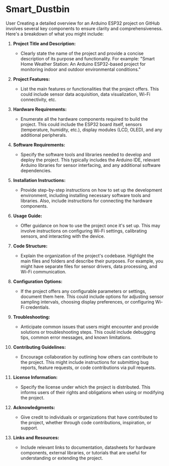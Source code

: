 # Smart_Dustbin

User
Creating a detailed overview for an Arduino ESP32 project on GitHub involves several key components to ensure clarity and comprehensiveness. Here's a breakdown of what you might include:

1. **Project Title and Description:**
   - Clearly state the name of the project and provide a concise description of its purpose and functionality. For example: "Smart Home Weather Station: An Arduino ESP32-based project for monitoring indoor and outdoor environmental conditions."

2. **Project Features:**
   - List the main features or functionalities that the project offers. This could include sensor data acquisition, data visualization, Wi-Fi connectivity, etc.

3. **Hardware Requirements:**
   - Enumerate all the hardware components required to build the project. This could include the ESP32 board itself, sensors (temperature, humidity, etc.), display modules (LCD, OLED), and any additional peripherals.

4. **Software Requirements:**
   - Specify the software tools and libraries needed to develop and deploy the project. This typically includes the Arduino IDE, relevant Arduino libraries for sensor interfacing, and any additional software dependencies.

5. **Installation Instructions:**
   - Provide step-by-step instructions on how to set up the development environment, including installing necessary software tools and libraries. Also, include instructions for connecting the hardware components.

6. **Usage Guide:**
   - Offer guidance on how to use the project once it's set up. This may involve instructions on configuring Wi-Fi settings, calibrating sensors, and interacting with the device.

7. **Code Structure:**
   - Explain the organization of the project's codebase. Highlight the main files and folders and describe their purposes. For example, you might have separate files for sensor drivers, data processing, and Wi-Fi communication.

8. **Configuration Options:**
   - If the project offers any configurable parameters or settings, document them here. This could include options for adjusting sensor sampling intervals, choosing display preferences, or configuring Wi-Fi credentials.

9. **Troubleshooting:**
   - Anticipate common issues that users might encounter and provide solutions or troubleshooting steps. This could include debugging tips, common error messages, and known limitations.

10. **Contributing Guidelines:**
    - Encourage collaboration by outlining how others can contribute to the project. This might include instructions for submitting bug reports, feature requests, or code contributions via pull requests.

11. **License Information:**
    - Specify the license under which the project is distributed. This informs users of their rights and obligations when using or modifying the project.

12. **Acknowledgments:**
    - Give credit to individuals or organizations that have contributed to the project, whether through code contributions, inspiration, or support.

13. **Links and Resources:**
    - Include relevant links to documentation, datasheets for hardware components, external libraries, or tutorials that are useful for understanding or extending the project.
